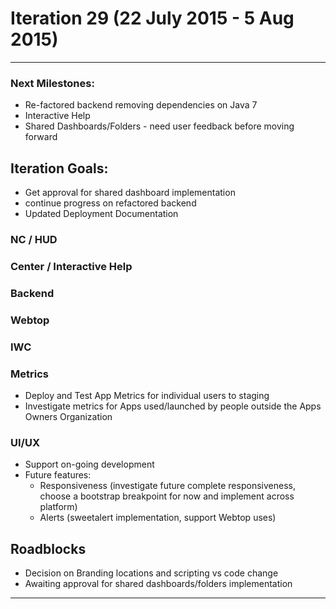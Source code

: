 # Iteration 29 (22 July 2015 - 5 Aug 2015)

*** 
### Next Milestones:
* Re-factored backend removing dependencies on Java 7
* Interactive Help
* Shared Dashboards/Folders - need user feedback before moving forward


## Iteration Goals:
* Get approval for shared dashboard implementation
* continue progress on refactored backend
* Updated Deployment Documentation

### NC / HUD

### Center / Interactive Help

### Backend

### Webtop

### IWC

### Metrics
* Deploy and Test App Metrics for individual users to staging
* Investigate metrics for Apps used/launched by people outside the Apps Owners Organization

### UI/UX
* Support on-going development
* Future features:
  * Responsiveness (investigate future complete responsiveness, choose a bootstrap breakpoint for now and implement across platform)
  * Alerts (sweetalert implementation, support Webtop uses)

## Roadblocks
* Decision on Branding locations and scripting vs code change
* Awaiting approval for shared dashboards/folders implementation
***